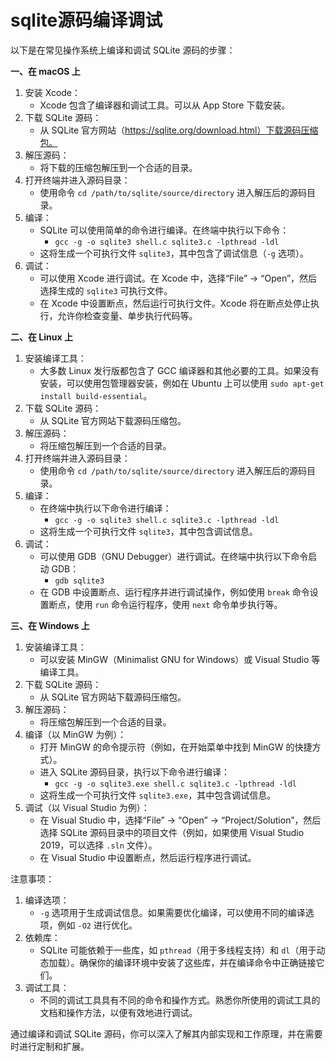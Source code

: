 # sqlite源码编译调试

以下是在常见操作系统上编译和调试 SQLite 源码的步骤：

**一、在 macOS 上**

1. 安装 Xcode：
   * Xcode 包含了编译器和调试工具。可以从 App Store 下载安装。
2. 下载 SQLite 源码：
   * 从 SQLite 官方网站（https://sqlite.org/download.html）下载源码压缩包。
3. 解压源码：
   * 将下载的压缩包解压到一个合适的目录。
4. 打开终端并进入源码目录：
   * 使用命令 `cd /path/to/sqlite/source/directory` 进入解压后的源码目录。
5. 编译：
   * SQLite 可以使用简单的命令进行编译。在终端中执行以下命令：
     * `gcc -g -o sqlite3 shell.c sqlite3.c -lpthread -ldl`
   * 这将生成一个可执行文件 `sqlite3`，其中包含了调试信息（`-g` 选项）。
6. 调试：
   * 可以使用 Xcode 进行调试。在 Xcode 中，选择“File” -> “Open”，然后选择生成的 `sqlite3` 可执行文件。
   * 在 Xcode 中设置断点，然后运行可执行文件。Xcode 将在断点处停止执行，允许你检查变量、单步执行代码等。

**二、在 Linux 上**

1. 安装编译工具：
   * 大多数 Linux 发行版都包含了 GCC 编译器和其他必要的工具。如果没有安装，可以使用包管理器安装，例如在 Ubuntu 上可以使用 `sudo apt-get install build-essential`。
2. 下载 SQLite 源码：
   * 从 SQLite 官方网站下载源码压缩包。
3. 解压源码：
   * 将压缩包解压到一个合适的目录。
4. 打开终端并进入源码目录：
   * 使用命令 `cd /path/to/sqlite/source/directory` 进入解压后的源码目录。
5. 编译：
   * 在终端中执行以下命令进行编译：
     * `gcc -g -o sqlite3 shell.c sqlite3.c -lpthread -ldl`
   * 这将生成一个可执行文件 `sqlite3`，其中包含调试信息。
6. 调试：
   * 可以使用 GDB（GNU Debugger）进行调试。在终端中执行以下命令启动 GDB：
     * `gdb sqlite3`
   * 在 GDB 中设置断点、运行程序并进行调试操作，例如使用 `break` 命令设置断点，使用 `run` 命令运行程序，使用 `next` 命令单步执行等。

**三、在 Windows 上**

1. 安装编译工具：
   * 可以安装 MinGW（Minimalist GNU for Windows）或 Visual Studio 等编译工具。
2. 下载 SQLite 源码：
   * 从 SQLite 官方网站下载源码压缩包。
3. 解压源码：
   * 将压缩包解压到一个合适的目录。
4. 编译（以 MinGW 为例）：
   * 打开 MinGW 的命令提示符（例如，在开始菜单中找到 MinGW 的快捷方式）。
   * 进入 SQLite 源码目录，执行以下命令进行编译：
     * `gcc -g -o sqlite3.exe shell.c sqlite3.c -lpthread -ldl`
   * 这将生成一个可执行文件 `sqlite3.exe`，其中包含调试信息。
5. 调试（以 Visual Studio 为例）：
   * 在 Visual Studio 中，选择“File” -> “Open” -> “Project/Solution”，然后选择 SQLite 源码目录中的项目文件（例如，如果使用 Visual Studio 2019，可以选择 `.sln` 文件）。
   * 在 Visual Studio 中设置断点，然后运行程序进行调试。

注意事项：

1. 编译选项：
   * `-g` 选项用于生成调试信息。如果需要优化编译，可以使用不同的编译选项，例如 `-O2` 进行优化。
2. 依赖库：
   * SQLite 可能依赖于一些库，如 `pthread`（用于多线程支持）和 `dl`（用于动态加载）。确保你的编译环境中安装了这些库，并在编译命令中正确链接它们。
3. 调试工具：
   * 不同的调试工具具有不同的命令和操作方式。熟悉你所使用的调试工具的文档和操作方法，以便有效地进行调试。

通过编译和调试 SQLite 源码，你可以深入了解其内部实现和工作原理，并在需要时进行定制和扩展。
